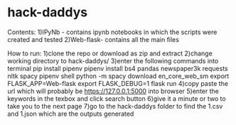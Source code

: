 # hack-daddys

Contents:
1)IPyNb - contains ipynb notebooks in which the scripts were created and tested
2)Web-flask- contains all the main files

How to run:
1)clone the repo or download as zip and extract
2)change working directory to hack-daddys/
3)enter the following commands into terminal
  pip install pipenv
  pipenv install bs4 pandas newspaper3k requests nltk spacy
  pipenv shell 
  python -m spacy download en_core_web_sm
  export FLASK_APP=Web-flask
  export FLASK_DEBUG=1
  flask run
4)copy paste the url which will probably be https://127.0.0.1:5000 into browser 
5)enter the keywords in the texbox and click search button
6)give it a minute or two to take you to the next page
7)go to the hack-daddys folder to find the 1.csv and 1.json which are the outputs generated
